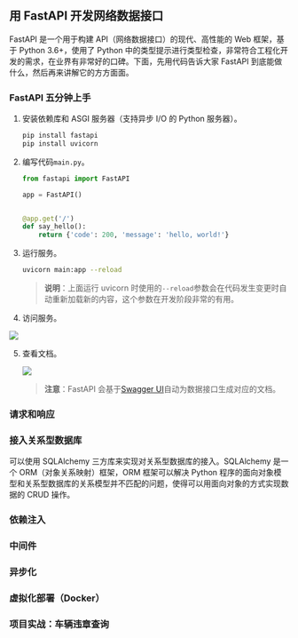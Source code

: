 ## 用 FastAPI 开发网络数据接口

FastAPI 是一个用于构建 API（网络数据接口）的现代、高性能的 Web 框架，基于 Python 3.6+，使用了 Python 中的类型提示进行类型检查，非常符合工程化开发的需求，在业界有非常好的口碑。下面，先用代码告诉大家 FastAPI 到底能做什么，然后再来讲解它的方方面面。

### FastAPI 五分钟上手

1. 安装依赖库和 ASGI 服务器（支持异步 I/O 的 Python 服务器）。

   ```Bash
   pip install fastapi
   pip install uvicorn
   ```

2. 编写代码`main.py`。

   ```py
   from fastapi import FastAPI

   app = FastAPI()


   @app.get('/')
   def say_hello():
       return {'code': 200, 'message': 'hello, world!'}
   ```

3. 运行服务。

   ```Bash
   uvicorn main:app --reload
   ```

   > **说明**：上面运行 uvicorn 时使用的`--reload`参数会在代码发生变更时自动重新加载新的内容，这个参数在开发阶段非常的有用。

4. 访问服务。

![](res/run-first-demo.png)

5. 查看文档。

   ![](res/first-demo-docs.png)

   > **注意**：FastAPI 会基于[Swagger UI](https://swagger.io/tools/swagger-ui/)自动为数据接口生成对应的文档。

### 请求和响应

### 接入关系型数据库

可以使用 SQLAlchemy 三方库来实现对关系型数据库的接入。SQLAlchemy 是一个 ORM（对象关系映射）框架，ORM 框架可以解决 Python 程序的面向对象模型和关系型数据库的关系模型并不匹配的问题，使得可以用面向对象的方式实现数据的 CRUD 操作。

### 依赖注入

### 中间件

### 异步化

### 虚拟化部署（Docker）

### 项目实战：车辆违章查询
